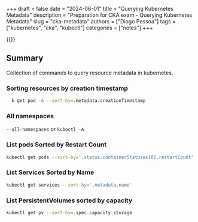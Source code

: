 +++
draft = false
date = "2024-06-01"
title = "Querying Kubernetes Metadata"
description = "Preparation for CKA exam - Querying Kubernetes Metadata"
slug = "cka-metadata"
authors = ["Diogo Pessoa"]
tags = ["kubernetes", "cka", "kubectl"]
categories = ["notes"]
+++

{{<toc>}}

## Summary

Collection of commands to query resource metadata in kubernetes.

### Sorting resources by creation timestamp

```bash
  k get pod -A --sort-by=.metadata.creationTimestamp
```

### All namespaces

`--all-namespaces` or `kubectl -A`

### List pods Sorted by Restart Count

```bash
kubectl get pods --sort-by='.status.containerStatuses[0].restartCount' 
```

### List Services Sorted by Name

```bash 
kubectl get services --sort-by='.metadata.name'
```


### List PersistentVolumes sorted by capacity

```bash
kubectl get pv --sort-by=.spec.capacity.storage
```